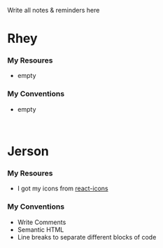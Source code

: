 Write all notes & reminders here

# Rhey

### My Resoures

- empty

### My Conventions

- empty

<br>

# Jerson

### My Resoures

- I got my icons from [react-icons](https://react-icons.github.io/react-icons/search/#q=filter)

### My Conventions

- Write Comments
- Semantic HTML
- Line breaks to separate different blocks of code




